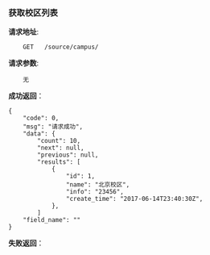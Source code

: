 ### 获取校区列表

**请求地址**:
```
    GET   /source/campus/
```

**请求参数**:
```
    无
```

**成功返回**：
```
{
    "code": 0,
    "msg": "请求成功",
    "data": {
        "count": 10,
        "next": null,
        "previous": null,
        "results": [
            {
                "id": 1,
                "name": "北京校区",
                "info": "23456",
                "create_time": "2017-06-14T23:40:30Z",
            },
        ]
    "field_name": ""
}
```

**失败返回**：
```

```